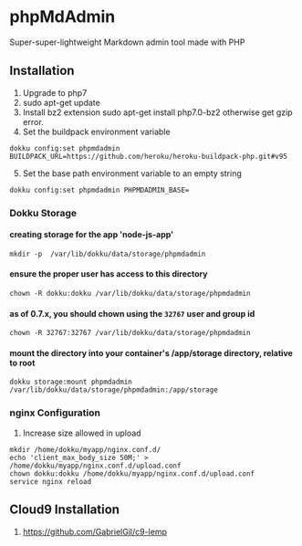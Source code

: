 # phpMdAdmin
Super-super-lightweight Markdown admin tool made with PHP

## Installation

1. Upgrade to php7
1. sudo apt-get update
1. Install bz2 extension sudo apt-get install php7.0-bz2
otherwise get gzip error.
1. Set the buildpack environment variable
```
dokku config:set phpmdadmin BUILDPACK_URL=https://github.com/heroku/heroku-buildpack-php.git#v95
```
5. Set the base path environment variable to an empty string
```
dokku config:set phpmdadmin PHPMDADMIN_BASE=
```

### Dokku Storage
#### creating storage for the app 'node-js-app'
```
mkdir -p  /var/lib/dokku/data/storage/phpmdadmin
```

#### ensure the proper user has access to this directory
```
chown -R dokku:dokku /var/lib/dokku/data/storage/phpmdadmin
```

#### as of 0.7.x, you should chown using the `32767` user and group id
```
chown -R 32767:32767 /var/lib/dokku/data/storage/phpmdadmin
```

#### mount the directory into your container's /app/storage directory, relative to root
```
dokku storage:mount phpmdadmin /var/lib/dokku/data/storage/phpmdadmin:/app/storage
```

### nginx Configuration
1. Increase size allowed in upload
```
mkdir /home/dokku/myapp/nginx.conf.d/
echo 'client_max_body_size 50M;' > /home/dokku/myapp/nginx.conf.d/upload.conf
chown dokku:dokku /home/dokku/myapp/nginx.conf.d/upload.conf
service nginx reload
```


## Cloud9 Installation
1. https://github.com/GabrielGil/c9-lemp
